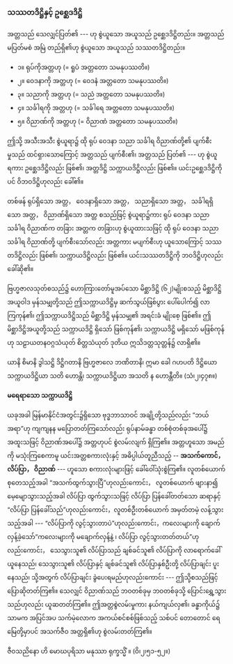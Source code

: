 ### သဿတဒိဋ္ဌိနှင့် ဥစ္ဆေဒဒိဋ္ဌိ

အတ္တသည် သေလျှင်ပြတ်၏ --- ဟု စွဲယူသော အယူသည် ဥစ္ဆေဒဒိဋ္ဌိတည်း။ 
အတ္တသည် မပြတ်မစဲ အမြဲ တည်ရှိ၏ဟု စွဲယူသော အယူသည် သဿတဒိဋ္ဌိတည်း။

- ၁။ ရုပ်ကိုအတ္တဟု (= ရူပံ အတ္တတော သမနုပဿတိ။)
- ၂။ ဝေဒနာကို အတ္တဟု (= ဝေဒနံ အတ္တတော သမနုပဿတိ။)
- ၃။ သညာကို အတ္တဟု (= သညံ အတ္တတော သမနုပဿတိ။)
- ၄။ သင်္ခါရကို အတ္တဟု (= သင်္ခါရေ အတ္တတော သမနုပဿတိ။)
- ၅။ ဝိညာဏ်ကို အတ္တဟု (= ဝိညာဏံ အတ္တတော သမနုပဿတိ။)

ဤသို့ အသီးအသီး စွဲယူရာ၌ ထို ရုပ် ဝေဒနာ သညာ သင်္ခါရ ဝိညာဏ်တို့၏ ပျက်စီးမှုသည် ထင်ရှားသောကြောင့် အတ္တသည် ပျက်စီး၏၊ အတ္တသည် ပြတ်၏ --- ဟု စွဲယူရကား ဥစ္ဆေဒဒိဋ္ဌိလည်း ဖြစ်၏၊ အတ္တဒိဋ္ဌိ သက္ကာယဒိဋ္ဌိလည်း ဖြစ်၏။ 
ယင်းဥစ္ဆေဒဒိဋ္ဌိကိုပင် ဝိဘဝဒိဋ္ဌိဟုလည်း ခေါ်၏။

တစ်ဖန် ရုပ်ရှိသော အတ္တ， ဝေဒနာရှိသော အတ္တ， သညာရှိသော အတ္တ， သင်္ခါရရှိသော အတ္တ， ဝိညာဏ်ရှိသော အတ္တ စသည်ဖြင့် စွဲယူရာ၌ကား ရုပ် ဝေဒနာ သညာ သင်္ခါရ ဝိညာဏ်က တခြား အတ္တက တခြားဟု စွဲယူထားသဖြင့် ထို ရုပ် ဝေဒနာ သညာ သင်္ခါရ ဝိညာဏ်တို့ ပျက်စီးသော်လည်း အတ္တကား မပျက်စီးဟု ယူသောကြောင့် သဿတဒိဋ္ဌိလည်း ဖြစ်၏၊ သက္ကာယဒိဋ္ဌိလည်း ဖြစ်၏။ 
ယင်းသဿတဒိဋ္ဌိကို ဘဝဒိဋ္ဌိဟုလည်း ခေါ်ဆို၏။

ဗြဟ္မဇာလသုတ်စသည်၌ ဟောကြားတော်မူအပ်သော မိစ္ဆာဒိဋ္ဌိ (၆၂)မျိုးစသည့် မိစ္ဆာဒိဋ္ဌိ အယူဝါဒ မှန်သမျှတို့သည် ဤသက္ကာယဒိဋ္ဌိမှ ဆက်သွယ်ဖြစ်ပွား ပေါ်ပေါက်၍ လာကြကုန်၏၊ ဤသက္ကာယဒိဋ္ဌိသည် မိစ္ဆာဒိဋ္ဌိ မှန်သမျှ၏ အရင်းခံ မျိုးစေ့ ဖြစ်၏။ 
ဤမိစ္ဆာဒိဋ္ဌိအယူတို့သည် သက္ကာယဒိဋ္ဌိ ရှိသော် ဖြစ်ကုန်၏၊ သက္ကာယဒိဋ္ဌိ မရှိသော် မဖြစ်ကုန်ဟု သဠာယတနဝဂ္ဂသံယုတ် စိတ္တသံယုတ် ဒုတိယ ဣသိဒတ္တသုတ္တန်၌ လာရှိ၏။

ယာနိ စိမာနိ ဒွါသဋ္ဌိ ဒိဋ္ဌိဂတာနိ ဗြဟ္မဇာလေ ဘဏိတာနိ၊ ဣမာ ခေါ ဂဟပတိ ဒိဋ္ဌိယော သက္ကာယဒိဋ္ဌိယာ သတိ ဟောန္တိ၊ သက္ကာယဒိဋ္ဌိယာ အသတိ န ဟောန္တီတိ။ (သံ၊၂၊၄၇၈။)

**မရေရာသော သက္ကာယဒိဋ္ဌိ**

ယခုအခါ မြန်မာနိုင်ငံအတွင်း၌ရှိသော ဗုဒ္ဓဘာသာဝင် အချို့တို့သည်လည်း “ဘယ်အရာ”ဟု ကျကျနန မပြောတတ်ကြသော်လည်း ရုပ်နာမ်ခန္ဓာ တစ်စုံတစ်ခုအပေါ်၌ အထူးသဖြင့် ဝိညာဏ်အပေါ်၌ အတ္တဟုပင် စွဲလမ်းလျက် ရှိကြ၏။ 
အတ္တဟူသော အမည်ကို မသုံးကြစေကာမူ ယင်းအတ္တစကားလုံးနှင့် အဓိပ္ပါယ်တူညီသည့် -- **အသက်ကောင်， လိပ်ပြာ， ဝိညာဏ်** --- ဟူသော စကားလုံးများဖြင့် ခေါ်ဝေါ်သုံးစွဲကြ၏။ 
လူတစ်ယောက် စုတေသည့်အခါ “အသက်ထွက်သွားပြီ”ဟုလည်းကောင်း， လူတစ်ယောက် ဖျားနာ၍ မေ့မျောသွားသည့်အခါ လိပ်ပြာ ထွက်သွားသဖြင့် လိပ်ပြာ ပြန်ခေါ်တတ်သော ဆရာနှင့် “လိပ်ပြာ ပြန်ခေါ်သည်”ဟုလည်းကောင်း，လူတစ်ဦးတစ်ယောက် အမှတ်တမဲ့ လန့်သွားသည့်အခါ --- “လိပ်ပြာကို လွင့်သွားတာပဲ”ဟုလည်းကောင်း，ကလေးများကို ချောက်လှန့်ခဲ့သော်“ကလေးများကို မချောက်လှန့်နဲ့ ၊ လိပ်ပြာ လွင့်သွားတတ်တယ်”ဟုလည်းကောင်း， သေသွားသူ၏ လိပ်ပြာသည် ချစ်ခင်သူ၏ လိပ်ပြာကို လာရောက်ခေါ်ယူနေသည်၊ သေသွားသူ၏ လိပ်ပြာနှင့် ချစ်ခင်သူ၏ လိပ်ပြာနှစ်ဦးတို့ လိပ်ပြာချင်း ပူးနေသည်၊ သို့အတွက် လိပ်ပြာချင်း ခွဲပေးရမည်ဟုလည်းကောင်း --- ဤသို့စသည်ဖြင့် ပြောဆိုတတ်ကြ၏။ 
သေလျှင် ဝိညာဏ်သည် ဘဝတစ်ခုမှ ဘဝတစ်ခုသို့ ပြောင်းရွှေ့သွားသည်ဟုလည်း ယူဆတတ်ကြ၏။ 
ဤအတ္တစွဲလမ်းမှုကား နယ်ကျယ်လှ၏၊ ခန္ဓာကိုယ်၌ သာမက အပြင်အပ သက်မဲ့လောက အကယ်စင်စစ်ဖြစ်သည့် သစ်ပင် တောတောင် ရေမြေတို့မှာပင် အသက်ဇီဝ အတ္တရှိ၏ဟု စွဲလမ်းတတ်ကြ၏။

ဇီဝသညိနော ဟိ မောဃပုရိသာ မနုဿာ ရုက္ခသ္မိံ ။ (ဝိ၊၂၊၅၁-၅၂။)
